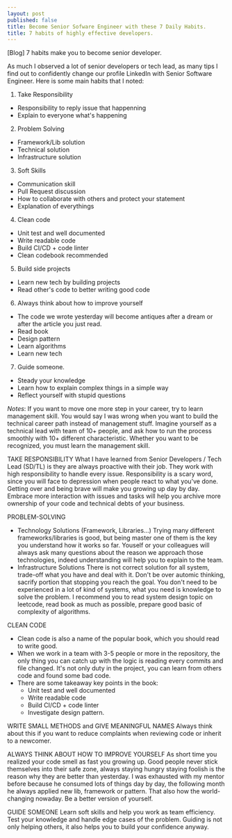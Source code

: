 ```yaml
---
layout: post
published: false
title: Become Senior Sofware Engineer with these 7 Daily Habits.
title: 7 habits of highly effective developers.
---
```


[Blog] 7 habits make you to become senior developer.

As much I observed a lot of senior developers or tech lead, as many tips I find out to confidently change our profile LinkedIn with Senior Software Engineer.
Here is some main habits that I noted:

1. Take Responsibility
  - Responsibility to reply issue that happenning
  - Explain to everyone what's happening
2. Problem Solving
  - Framework/Lib solution
  - Technical solution
  - Infrastructure solution
3. Soft Skills
  - Communication skill
  - Pull Request discussion
  - How to collaborate with others and protect your statement
  - Explanation of everythings
4. Clean code
  - Unit test and well documented
  - Write readable code
  - Build CI/CD + code linter
  - Clean codebook recommended
5. Build side projects
  - Learn new tech by building projects
  - Read other's code to better writing good code
6. Always think about how to improve yourself
  - The code we wrote yesterday will become antiques after a dream or after the article you just read.
  - Read book
  - Design pattern
  - Learn algorithms
  - Learn new tech
7. Guide someone.
  - Steady your knowledge
  - Learn how to explain complex things in a simple way
  - Reflect yourself with stupid questions

*Notes*: If you want to move one more step in your career, try to learn management skill. You would say I was wrong when you want to build the technical career path instead of management stuff. Imagine yourself as a technical lead with team of 10+ people, and ask how to run the process smoothly with 10+ different characteristic. Whether you want to be recognized, you must learn the management skill.

TAKE RESPONSIBILITY
What I have learned from Senior Developers / Tech Lead (SD/TL) is they are always proactive with their job. They work with high responsibility to handle every issue.
Responsibility is a scary word, since you will face to depression when people react to what you've done. Getting over and being brave will make you growing up day by day.
Embrace more interaction with issues and tasks will help you archive more ownership of your code and technical debts of your business. 

PROBLEM-SOLVING
  - Technology Solutions (Framework, Libraries...)
  Trying many different frameworks/libraries is good, but being master one of them is the key you understand how it works so far. Youself or your colleagues will always ask many questions about the reason we approach those technologies, indeed understanding will help you to explain to the team.
  - Infrastructure Solutions
  There is not correct solution for all system, trade-off what you have and deal with it. Don't be over automic thinking, sacrify portion that stopping you reach the goal.
  You don't need to be experienced in a lot of kind of systems, what you need is knowledge to solve the problem. I recommend you to read system design topic on leetcode, read book as much as possible, prepare good basic of complexity of algorithms.
  
CLEAN CODE
  - Clean code is also a name of the popular book, which you should read to write good.
  - When we work in a team with 3-5 people or more in the repository, the only thing you can catch up with the logic is reading every commits and file changed. It's not only duty in the project, you can learn from others code and found some bad code.
  - There are some takeaway key points in the book:
    - Unit test and well documented
    - Write readable code
    - Build CI/CD + code linter
    - Investigate design pattern.

WRITE SMALL METHODS and GIVE MEANINGFUL NAMES
Always think about this if you want to reduce complaints when reviewing code or inherit to a newcomer.

ALWAYS THINK ABOUT HOW TO IMPROVE YOURSELF
As short time you realized your code smell as fast you growing up. Good people never stick themselves into their safe zone, always staying hungry staying foolish is the reason why they are better than yesterday.
I was exhausted with my mentor before because he consumed lots of things day by day, the following month he always applied new lib, framework or pattern. That also how the world-changing nowaday. Be a better version of yourself.

GUIDE SOMEONE
Learn soft skills and help you work as team efficiency.
Test your knowledge and handle edge cases of the problem. Guiding is not only helping others, it also helps you to build your confidence anyway.
